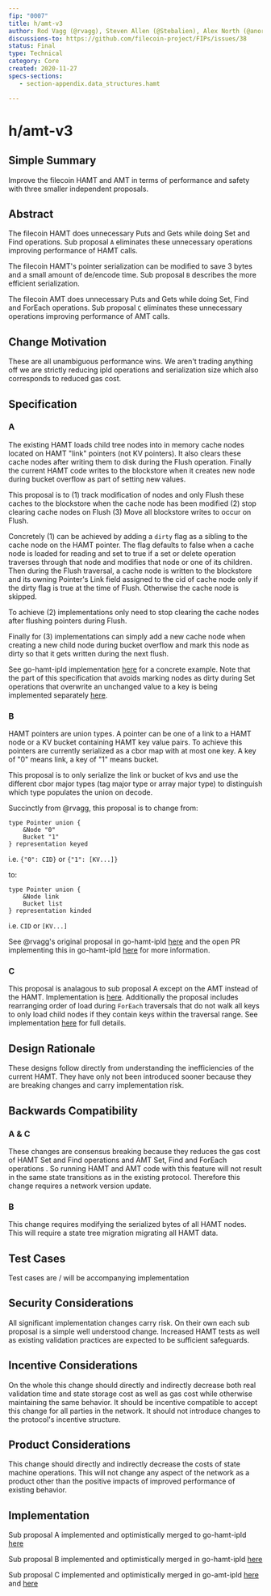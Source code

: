 ```yaml
---
fip: "0007"
title: h/amt-v3
author: Rod Vagg (@rvagg), Steven Allen (@Stebalien), Alex North (@anorth), Zen Ground0 (@Zenground0)
discussions-to: https://github.com/filecoin-project/FIPs/issues/38
status: Final
type: Technical
category: Core
created: 2020-11-27
specs-sections:
   - section-appendix.data_structures.hamt

---
```


# h/amt-v3

## Simple Summary
<!--"If you can't explain it simply, you don't understand it well enough." Provide a simplified and layman-accessible explanation of the FIP.-->

Improve the filecoin HAMT and AMT in terms of performance and safety with three smaller independent proposals.

## Abstract
<!--A short (~200 word) description of the technical issue being addressed.-->
The filecoin HAMT does unnecessary Puts and Gets while doing Set and Find operations. Sub proposal `A` eliminates these unnecessary operations improving performance of HAMT calls.

The filecoin HAMT's pointer serialization can be modified to save 3 bytes and a small amount of de/encode time. Sub proposal `B` describes the more efficient serialization.

The filecoin AMT does unnecessary Puts and Gets while doing Set, Find and ForEach operations. Sub proposal `C` eliminates these unnecessary operations improving performance of AMT calls.

## Change Motivation

These are all unambiguous performance wins. We aren't trading anything off we are strictly reducing ipld operations and serialization size which also corresponds to reduced gas cost.

## Specification
<!--The technical specification should describe the syntax and semantics of any new feature. The specification should be detailed enough to allow competing, interoperable implementations for any of the current Filecoin implementations. -->

### A
The existing HAMT loads child tree nodes into in memory cache nodes located on HAMT "link" pointers (not KV pointers). It also clears these cache nodes after writing them to disk during the Flush operation. Finally the current HAMT code writes to the blockstore when it creates new node during bucket overflow as part of setting new values.

This proposal is to (1) track modification of nodes and only Flush these caches to the blockstore when the cache node has been modified (2) stop clearing cache nodes on Flush (3) Move all blockstore writes to occur on Flush.

Concretely (1) can be achieved by adding a `dirty` flag as a sibling to the cache node on the HAMT pointer. The flag defaults to false when a cache node is loaded for reading and set to true if a set or delete operation traverses through that node and modifies that node or one of its children. Then during the Flush traversal, a cache node is written to the blockstore and its owning Pointer's Link field assigned to the cid of cache node only if the dirty flag is true at the time of Flush. Otherwise the cache node is skipped.

To achieve (2) implementations only need to stop clearing the cache nodes after flushing pointers during Flush.

Finally for (3) implementations can simply add a new cache node when creating a new child node during bucket overflow and mark this node as dirty so that it gets written during the next flush.

See go-hamt-ipld implementation [here](https://github.com/filecoin-project/go-hamt-ipld/pull/74) for a concrete example. Note that the part of this specification that avoids marking nodes as dirty during Set operations that overwrite an unchanged value to a key is being implemented separately [here](https://github.com/filecoin-project/go-hamt-ipld/pull/77#discussion_r532044992).

### B
HAMT pointers are union types. A pointer can be one of a link to a HAMT node or a KV bucket containing HAMT key value pairs. To achieve this pointers are currently serialized as a cbor map with at most one key. A key of "0" means link, a key of "1" means bucket.

This proposal is to only serialize the link or bucket of kvs and use the different cbor major types (tag major type or array major type) to distinguish which type populates the union on decode.

Succinctly from @rvagg, this proposal is to change from:
```
type Pointer union {
	&Node "0"
	Bucket "1"
} representation keyed
```
i.e. `{"0": CID}` or `{"1": [KV...]}`

to:
```
type Pointer union {
	&Node link
	Bucket list
} representation kinded
```
i.e. `CID` or `[KV...]`

See @rvagg's original proposal in go-hamt-ipld [here](https://github.com/filecoin-project/go-hamt-ipld/issues/53#issue-663418352) and the open PR implementing this in go-hamt-ipld [here](https://github.com/filecoin-project/go-hamt-ipld/pull/60) for more information.

### C
This proposal is analagous to sub proposal A except on the AMT instead of the HAMT. Implementation is [here](https://github.com/filecoin-project/go-amt-ipld/pull/30). Additionally the proposal includes rearranging order of load during `ForEach` traversals that do not walk all keys to only load child nodes if they contain keys within the traversal range. See implementation [here](https://github.com/filecoin-project/go-amt-ipld/pull/37/files) for full details.

## Design Rationale

These designs follow directly from understanding the inefficiencies of the current HAMT. They have only not been introduced sooner because they are breaking changes and carry implementation risk.

## Backwards Compatibility

### A & C
These changes are consensus breaking because they reduces the gas cost of HAMT Set and Find operations and AMT Set, Find and ForEach operations . So running HAMT and AMT code with this feature will not result in the same state transitions as in the existing protocol. Therefore this change requires a network version update.

### B
This change requires modifying the serialized bytes of all HAMT nodes. This will require a state tree migration migrating all HAMT data.

## Test Cases

Test cases are / will be accompanying implementation

## Security Considerations
All significant implementation changes carry risk. On their own each sub proposal is a simple well understood change. Increased HAMT tests as well as existing validation practices are expected to be sufficient safeguards. 

## Incentive Considerations
On the whole this change should directly and indirectly decrease both real validation time and state storage cost as well as gas cost while otherwise maintaining the same behavior. It should be incentive compatible to accept this change for all parties in the network. It should not introduce changes to the protocol's incentive structure.

## Product Considerations
This change should directly and indirectly decrease the costs of state machine operations. This will not change any aspect of the network as a product other than the positive impacts of improved performance of existing behavior.

## Implementation
Sub proposal A implemented and optimistically merged to go-hamt-ipld [here](https://github.com/filecoin-project/go-hamt-ipld/pull/74)

Sub proposal B implemented and optimistically merged in go-hamt-ipld [here](https://github.com/filecoin-project/go-hamt-ipld/pull/60)

Sub proposal C implemented and optimistically merged in go-amt-ipld [here](https://github.com/filecoin-project/go-amt-ipld/pull/30) and [here](https://github.com/filecoin-project/go-amt-ipld/pull/37)
